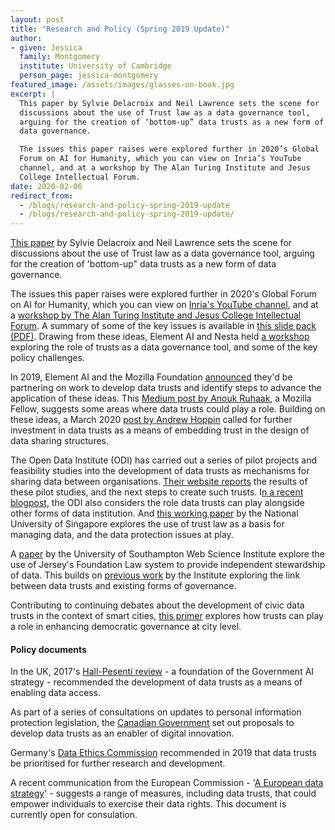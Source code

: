 ```yaml
---
layout: post
title: "Research and Policy (Spring 2019 Update)"
author:
- given: Jessica
  family: Montgomery
  institute: University of Cambridge
  person_page: jessica-montgomery
featured_image: /assets/images/glasses-on-book.jpg
excerpt: |
  This paper by Sylvie Delacroix and Neil Lawrence sets the scene for
  discussions about the use of Trust law as a data governance tool,
  arguing for the creation of ‘bottom-up” data trusts as a new form of
  data governance.

  The issues this paper raises were explored further in 2020’s Global
  Forum on AI for Humanity, which you can view on Inria’s YouTube
  channel, and at a workshop by The Alan Turing Institute and Jesus
  College Intellectual Forum.
date: 2020-02-06
redirect_from:
  - /blogs/research-and-policy-spring-2019-update
  - /blogs/research-and-policy-spring-2019-update/
---
```


[This paper](https://doi.org/10.1093/idpl/ipz014) by Sylvie Delacroix
and Neil Lawrence sets the scene for discussions about the use of Trust
law as a data governance tool, arguing for the creation of 'bottom-up"
data trusts as a new form of data governance.

The issues this paper raises were explored further in 2020's Global
Forum on AI for Humanity, which you can view on [Inria's YouTube
channel](https://www.youtube.com/watch?feature=emb_title&v=pWTQ1ZpyanM),
and at a [workshop by The Alan Turing Institute and Jesus College
Intellectual Forum](/s/23-September-data-trusts-workshop-note.pdf). A
summary of some of the key issues is available in [this slide pack
(PDF)](/s/S-Delacroix-Data-Trusts-March-2020-v1.pdf). Drawing from these
ideas, Element AI and Nesta held [a
workshop](https://hello.elementai.com/rs/024-OAQ-547/images/Data_Trusts_EN_201914.pdf)
exploring the role of trusts as a data governance tool, and some of the
key policy challenges.

In 2019, Element AI and the Mozilla Foundation
[announced](https://www.elementai.com/press-room/element-ai-and-mozilla-foundation-partner-to-build-data-trusts-and-advocate-for-the-ethical-data-governance-of-ai)
they'd be partnering on work to develop data trusts and identify steps
to advance the application of these ideas. This [Medium post by Anouk
Ruhaak](https://medium.com/@anoukruhaak/data-trusts-why-what-and-how-a8b53b53d34),
a Mozilla Fellow, suggests some areas where data trusts could play a
role. Building on these ideas, a March 2020 [post by Andrew
Hoppin](https://medium.com/@ahoppin/trust-not-data-as-the-new-oil-designing-for-data-trusts-2ff128a85528)
called for further investment in data trusts as a means of embedding
trust in the design of data sharing structures.

The Open Data Institute (ODI) has carried out a series of pilot projects
and feasibility studies into the development of data trusts as
mechanisms for sharing data between organisations. [Their website
reports](https://theodi.org/article/odi-data-trusts-report/) the results
of these pilot studies, and the next steps to create such trusts. I[n a
recent
blogpost](https://theodi.org/article/what-do-we-mean-by-data-institutions/),
the ODI also considers the role data trusts can play alongside other
forms of data institution. And [this working
paper](https://papers.ssrn.com/sol3/papers.cfm?abstract_id=3458192) by
the National University of Singapore explores the use of trust law as a
basis for managing data, and the data protection issues at play.

A
[paper](https://cdn.southampton.ac.uk/assets/imported/transforms/content-block/UsefulDownloads_Download/69C60B6AAC8C4404BB179EAFB71942C0/White%20Paper%202.pdf) by
the University of Southampton Web Science Institute explore the use of
Jersey's Foundation Law system to provide independent stewardship of
data. This builds on [previous
work](https://eprints.soton.ac.uk/428276/1/WSI_White_Paper_1.pdf) by the
Institute exploring the link between data trusts and existing forms of
governance.

Contributing to continuing debates about the development of civic data
trusts in the context of smart cities, [this
primer](https://marsdd.gitbook.io/datatrust/) explores how trusts can
play a role in enhancing democratic governance at city level.

#### Policy documents 

In the UK, 2017's [Hall-Pesenti
review](https://www.gov.uk/government/publications/growing-the-artificial-intelligence-industry-in-the-uk) -
a foundation of the Government AI strategy - recommended the development
of data trusts as a means of enabling data access.

As part of a series of consultations on updates to personal information
protection legislation, the [Canadian
Government](https://www.ic.gc.ca/eic/site/062.nsf/eng/h_00107.html) set
out proposals to develop data trusts as an enabler of digital
innovation.

Germany's [Data Ethics
Commission](https://www.bmjv.de/DE/Themen/FokusThemen/Datenethikkommission/Datenethikkommission_EN_node.html)
recommended in 2019 that data trusts be prioritised for further research
and development.

A recent communication from the European Commission - '[A European data
strategy](https://ec.europa.eu/info/sites/info/files/communication-european-strategy-data-19feb2020_en.pdf)' -
suggests a range of measures, including data trusts, that could empower
individuals to exercise their data rights. This document is currently
open for consulation.
